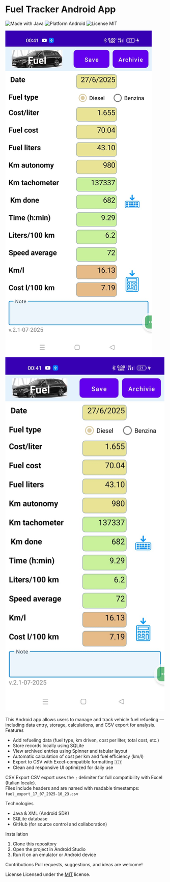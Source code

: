 # Fuel Tracker Android App

![Made with Java](https://img.shields.io/badge/Made%20with-Java-orange.svg)
![Platform Android](https://img.shields.io/badge/Platform-Android-blue.svg)
![License MIT](https://img.shields.io/badge/License-MIT-green.svg)

![Fuel Tracker Screenshot](images/screenshot1.jpg)
<img src="images/screenshot1.jpg" alt="Fuel Tracker Screenshot" width="500"/>

This Android app allows users to manage and track vehicle fuel refueling — including data entry, storage, calculations, and CSV export for analysis.
Features
- Add refueling data (fuel type, km driven, cost per liter, total cost, etc.)
- Store records locally using SQLite
- View archived entries using Spinner and tabular layout
- Automatic calculation of cost per km and fuel efficiency (km/l)
- Export to CSV with Excel-compatible formatting 🇮🇹
- Clean and responsive UI optimized for daily use

CSV Export
CSV export uses the `;` delimiter for full compatibility with Excel (Italian locale).  
Files include headers and are named with readable timestamps:  
`fuel_export_17_07_2025-10_23.csv`

Technologies
- Java & XML (Android SDK)
- SQLite database
- GitHub (for source control and collaboration)

Installation
1. Clone this repository
2. Open the project in Android Studio
3. Run it on an emulator or Android device

Contributions
Pull requests, suggestions, and ideas are welcome!

License
Licensed under the [MIT](LICENSE) license.

